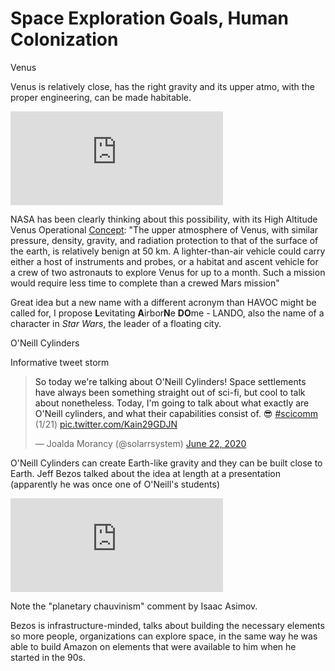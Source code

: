 # Space Exploration Goals, Human Colonization

Venus

<a name='venus'/>

Venus is relatively close, has the right gravity and its upper atmo,
with the proper engineering, can be made habitable.

<iframe width="340"  src="https://www.youtube.com/embed/gJ5KV3rzuag?start=60" frameborder="0" allow="accelerometer; autoplay; encrypted-media; gyroscope; picture-in-picture" allowfullscreen></iframe>

NASA has been clearly thinking about this possibility, with its High
Altitude Venus Operational [Concept](https://sacd.larc.nasa.gov/smab/havoc/):
"The upper atmosphere of Venus, with similar pressure, density, gravity,
and radiation protection to that of the surface of the earth, is relatively
benign at 50 km. A lighter-than-air vehicle could carry either a host of instruments and
probes, or a habitat and ascent vehicle for a crew of two astronauts
to explore Venus for up to a month. Such a mission would require less
time to complete than a crewed Mars mission"

<a name='lando'/>

Great idea but a new name with a different acronym than HAVOC might be
called for, I propose **L**evitating **A**irbor**N**e **DO**me -
LANDO, also the name of a character in *Star Wars*, the leader of a
floating city.

<a name='oneill'/>

O'Neill Cylinders

Informative tweet storm

<blockquote width="340" class="twitter-tweet"><p lang="en" dir="ltr">So today we&#39;re talking about O&#39;Neill Cylinders! Space settlements have always been something straight out of sci-fi, but cool to talk about nonetheless. Today, I&#39;m going to talk about what exactly are O&#39;Neill cylinders, and what their capabilities consist of. 😎 <a href="https://twitter.com/hashtag/scicomm?src=hash&amp;ref_src=twsrc%5Etfw">#scicomm</a> (1/21) <a href="https://t.co/Kain29GDJN">pic.twitter.com/Kain29GDJN</a></p>&mdash; Joalda Morancy (@solarrsystem) <a href="https://twitter.com/solarrsystem/status/1275214154090123266?ref_src=twsrc%5Etfw">June 22, 2020</a></blockquote> <script async src="https://platform.twitter.com/widgets.js" charset="utf-8"></script>

O'Neill Cylinders can create Earth-like gravity and they can be built
close to Earth. Jeff Bezos talked about the idea at length at a
presentation (apparently he was once one of O'Neill's students)

<iframe width="340" src="https://www.youtube.com/embed/GQ98hGUe6FM?start=764" frameborder="0" allow="accelerometer; autoplay; clipboard-write; encrypted-media; gyroscope; picture-in-picture" allowfullscreen></iframe>

Note the "planetary chauvinism" comment by Isaac Asimov.

Bezos is infrastructure-minded, talks about building the necessary
elements so more people, organizations can explore space, in the same
way he was able to build Amazon on elements that were available to him
when he started in the 90s.

